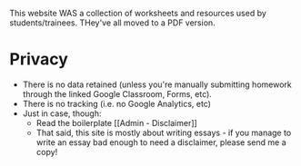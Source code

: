 This website WAS a collection of worksheets and resources used by students/trainees. THey've all moved to a PDF version. 

# Privacy 
* There is no data retained (unless you're  manually submitting homework through the linked Google Classroom, Forms, etc). 
* There is no tracking (i.e. no Google Analytics, etc)
* Just in case, though:
    * Read the boilerplate [[Admin - Disclaimer]] 
    * That said, this site is mostly about writing essays - if you manage to write an essay bad enough to need a disclaimer, please send me a copy!


